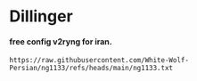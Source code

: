 # Dillinger

#### free config v2ryng for iran.





  	https://raw.githubusercontent.com/White-Wolf-Persian/ng1133/refs/heads/main/ng1133.txt

